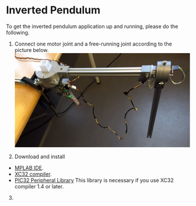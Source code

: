 # Inverted Pendulum

To get the inverted pendulum application up and running, please do the following.

1. Connect one motor joint and a free-running joint according to the picture below.
![alt text](img/pendulum.jpg "Example showing how the pendulum can be assembled")

2. Download and install
  * [MPLAB IDE](http://www.microchip.com/mplab/mplab-x-ide).
  * [XC32 compiler](http://www.microchip.com/mplab/compilers).
  * [PIC32 Peripheral Library](http://www.microchip.com/SWLibraryWeb/product.aspx?product=PIC32%20Peripheral%20Library) This library is necessary if you use XC32 compiler 1.4 or later.

3. 

